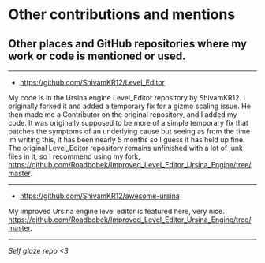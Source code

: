 # Other contributions and mentions

## Other places and GitHub repositories where my work or code is mentioned or used. 

---

- https://github.com/ShivamKR12/Level_Editor

My code is in the Ursina engine Level_Editor repository by ShivamKR12. I originally forked it and added a temporary fix for a gizmo scaling issue. He then made me a Contributor on the original repository, and I added my code. It was originally supposed to be more of a simple temporary fix that patches the symptoms of an underlying cause but seeing as from the time im writing this, it has been nearly 5 months so I guess it has held up fine. The original Level_Editor repository remains unfinished with a lot of junk files in it, so I recommend using my fork, https://github.com/Roadbobek/Improved_Level_Editor_Ursina_Engine/tree/master.

---

- https://github.com/ShivamKR12/awesome-ursina

My improved Ursina engine level editor is featured here, very nice. https://github.com/Roadbobek/Improved_Level_Editor_Ursina_Engine/tree/master.

---

*Self glaze repo <3*
